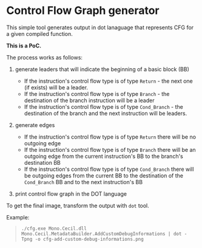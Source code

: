 # Control Flow Graph generator

This simple tool generates output in dot lanaguage that represents CFG for a given compiled function. 


**This is a PoC.**

The process works as follows:

1) generate leaders that will indicate the beginning of a basic block (BB)
	- If the instruction's control flow type is of type `Return` - the next one (if exists) will be a leader.
	- If the instruction's control flow type is of type `Branch` - the destination of the branch instruction will be a leader
	- If the instruction's control flow type is of type `Cond_Branch` - the destination of the branch and the next instruction will be leaders.

2) generate edges
	- If the instruction's control flow type is of type `Return` there will be no outgoing edge
	- If the instruction's control flow type is of type `Branch` there will be an outgoing edge from the current instruction's BB to the branch's destination BB
	- If the instruction's control flow type is of type `Cond_Branch` there will be outgoing edges from the current BB to the destination of the `Cond_Branch` BB and to the next instruction's BB


3) print control flow graph in the DOT language


To get the final image, transform the output with `dot` tool.


Example: 
>  `./cfg.exe Mono.Cecil.dll Mono.Cecil.MetadataBuilder.AddCustomDebugInformations | dot -Tpng -o cfg-add-custom-debug-informations.png`


[](cfg-add-custom-debug-informations.png)